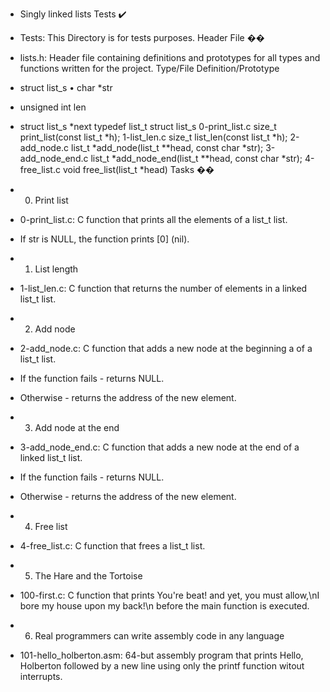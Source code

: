 - Singly linked lists
Tests ✔️
* Tests: This Directory is for tests purposes.
Header File ��
* lists.h: Header file containing definitions and prototypes for all types
and functions written for the project.
Type/File Definition/Prototype
* struct list_s • char *str
* unsigned int len
* struct list_s *next
typedef list_t struct list_s
0-print_list.c size_t print_list(const list_t *h);
1-list_len.c size_t list_len(const list_t *h);
2-add_node.c list_t *add_node(list_t **head, const char *str);
3-add_node_end.c list_t *add_node_end(list_t **head, const char
*str);
4-free_list.c void free_list(list_t *head)
Tasks ��
* 0. Print list
* 0-print_list.c: C function that prints all the elements of a list_t list.
* If str is NULL, the function prints [0] (nil).
* 1. List length
* 1-list_len.c: C function that returns the number of elements in a
linked list_t list.
* 2. Add node
* 2-add_node.c: C function that adds a new node at the beginning a of
a list_t list.
* If the function fails - returns NULL.
* Otherwise - returns the address of the new element.
* 3. Add node at the end
* 3-add_node_end.c: C function that adds a new node at the end of a
linked list_t list.
* If the function fails - returns NULL.

* Otherwise - returns the address of the new element.
* 4. Free list
* 4-free_list.c: C function that frees a list_t list.
* 5. The Hare and the Tortoise
* 100-first.c: C function that prints You&#39;re beat! and yet, you must
allow,\nI bore my house upon my back!\n before the main function is
executed.
* 6. Real programmers can write assembly code in any language
* 101-hello_holberton.asm: 64-but assembly program that prints Hello,
Holberton followed by a new line using only the printf function witout
interrupts.
